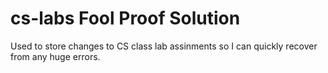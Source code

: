 cs-labs
Fool Proof Solution
=======
Used to store changes to CS class lab assinments so I can quickly recover from any huge errors.
